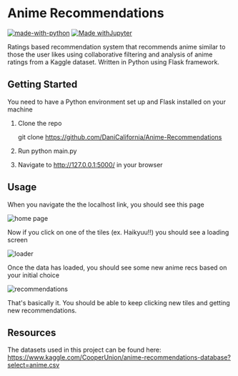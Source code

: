 # Anime Recommendations

[![made-with-python](https://img.shields.io/badge/Made%20with-Python-1f425f.svg)](https://www.python.org/)
[![Made withJupyter](https://img.shields.io/badge/Made%20with-Jupyter-orange?style=for-the-badge&logo=Jupyter)](https://jupyter.org/try)


Ratings based recommendation system that recommends anime similar to those the user likes using collaborative filtering and analysis of anime ratings from a Kaggle dataset. Written in Python using Flask framework.

## Getting Started

You need to have a Python environment set up and Flask installed on your machine

1. Clone the repo

    git clone https://github.com/DaniCalifornia/Anime-Recommendations

2. Run python main.py
3. Navigate to http://127.0.0.1:5000/ in your browser

## Usage

When you navigate the the localhost link, you should see this page

  ![home page](https://user-images.githubusercontent.com/74216048/114289921-8fc0cf00-9a49-11eb-9aed-d1b69a646929.png)

Now if you click on one of the tiles (ex. Haikyuu!!) you should see a loading screen

  ![loader](https://user-images.githubusercontent.com/74216048/114289973-f2b26600-9a49-11eb-88b3-446c14d9f942.png)

Once the data has loaded, you should see some new anime recs based on your initial choice

  ![recommendations](https://user-images.githubusercontent.com/74216048/114289955-cd255c80-9a49-11eb-845b-465890cb0582.png)

That's basically it. You should be able to keep clicking new tiles and getting new recommendations.

## Resources

The datasets used in this project can be found here:
https://www.kaggle.com/CooperUnion/anime-recommendations-database?select=anime.csv

